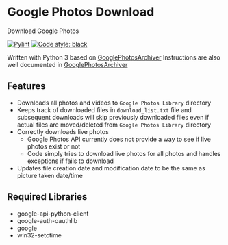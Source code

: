 # Google Photos Download
Download Google Photos

[![Pylint](https://github.com/mlewand3/google-photos-download/actions/workflows/pylint.yml/badge.svg)](https://github.com/mlewand3/google-photos-download/actions/workflows/pylint.yml)
[![Code style: black](https://img.shields.io/badge/code%20style-black-000000.svg)](https://github.com/psf/black)

Written with Python 3 based on [GooglePhotosArchiver](https://github.com/NicholasDawson/GooglePhotosArchiver)
Instructions are also well documented in [GooglePhotosArchiver](https://github.com/NicholasDawson/GooglePhotosArchiver)

## Features
- Downloads all photos and videos to `Google Photos Library` directory
- Keeps track of downloaded files in `download_list.txt` file and subsequent downloads will skip previously downloaded files even if actual files are moved/deleted from `Google Photos Library` directory
- Correctly downloads live photos
  - Google Photos API currently does not provide a way to see if live photos exist or not
  - Code simply tries to download live photos for all photos and handles exceptions if fails to download
- Updates file creation date and modification date to be the same as picture taken date/time

## Required Libraries
- google-api-python-client
- google-auth-oauthlib
- google
- win32-setctime
